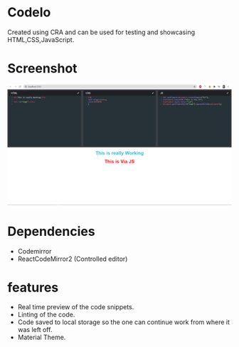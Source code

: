 # CodeIo

Created using CRA and can be used for testing and showcasing HTML,CSS,JavaScript.

# Screenshot

<img src="/screenshots/sam.png" alt="Sample image" />

# Dependencies

- Codemirror
- ReactCodeMirror2 (Controlled editor)

# features

- Real time preview of the code snippets.
- Linting of the code.
- Code saved to local storage so the one can continue work from where it was left off.
- Material Theme.
